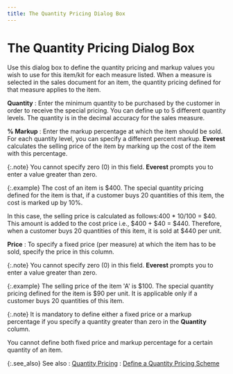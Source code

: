 ```yaml
---
title: The Quantity Pricing Dialog Box
---
```


# The Quantity Pricing Dialog Box


Use this dialog box to define the quantity pricing and markup values  you wish to use for this item/kit for each measure listed. When a measure  is selected in the sales document for an item, the quantity pricing defined  for that measure applies to the item.


**Quantity**
: Enter the minimum quantity to be purchased by the  customer in order to receive the special pricing. You can define up to  5 different quantity levels. The quantity is in the decimal accuracy for  the sales measure.


**% Markup**
: Enter the markup percentage at which the item should  be sold. For each quantity level, you can specify a different percent  markup. **Everest** calculates the  selling price of the item by marking up the cost of the item with this  percentage.


{:.note}
You cannot specify zero (0) in this field. **Everest**  prompts you to enter a value greater than zero.


{:.example}
The cost of an item is $400. The special quantity pricing defined for  the item is that, if a customer buys 20 quantities of this item, the cost  is marked up by 10%.


In this case, the selling price is calculated as follows:400 \* 10/100  = $40. This amount is added to the cost price i.e., $400 + $40 = $440.  Therefore, when a customer buys 20 quantities of this item, it is sold  at $440 per unit.


**Price**
: To specify a fixed price (per measure) at which  the item has to be sold, specify the price in this column.


{:.note}
You cannot specify zero (0) in this field. **Everest**  prompts you to enter a value greater than zero.


{:.example}
The selling price of the item 'A' is $100.  The special quantity pricing defined for the item is $90 per unit. It  is applicable only if a customer buys 20 quantities of this item.


{:.note}
It is mandatory to define either a fixed price or a markup percentage  if you specify a quantity greater than zero in the **Quantity**  column.


You cannot define both fixed price and markup percentage for a certain  quantity of an item.


{:.see_also}
See also
: [Quantity Pricing]({{site.mi_baseurl}}/item-profile-details/item-pricing/discounts-and-special-pricing/quantity-pricing/quantity_pricing.html)
: [Define  a Quantity Pricing Scheme]({{site.mi_baseurl}}/item-profile-details/item-pricing/discounts-and-special-pricing/quantity-pricing/setting_up_a_quantity_pricing_scheme.html)
